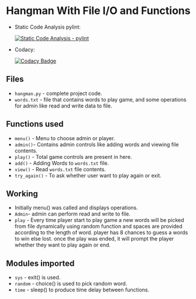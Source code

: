 # Hangman With File I/O and Functions

- Static Code Analysis pylint:
      
     [![Static Code Analysis - pylint](https://github.com/Hanumanth-Reddy/265101_Python_Miniproject/actions/workflows/Static%20Code%20analysis%20-%20pylint.yml/badge.svg)](https://github.com/Hanumanth-Reddy/265101_Python_Miniproject/actions/workflows/Static%20Code%20analysis%20-%20pylint.yml)

- Codacy:
  
    [![Codacy Badge](https://app.codacy.com/project/badge/Grade/286856cc5a6a46a08cfbb7ff5b5fda0f)](https://www.codacy.com/gh/Hanumanth-Reddy/265101_Python_Miniproject/dashboard?utm_source=github.com&amp;utm_medium=referral&amp;utm_content=Hanumanth-Reddy/265101_Python_Miniproject&amp;utm_campaign=Badge_Grade)

## Files
- `hangman.py` - complete project code.
- `words.txt`  - file that contains words to play game, and some operations for 
   admin like read and write data to file.
  
## Functions used
- `menu()` - Menu to choose admin or player.
- `admin()`- Contains admin controls like adding words and viewing file contents.
- `play()` - Total game controls are present in here.
- `add()`  - Adding Words to `words.txt` file.
- `view()` - Read `words.txt` file contents.
- `try_again()` - To ask whether user want to play again or exit.

## Working
- Initially menu() was called and displays operations.
- `Admin`- admin can perform read and write to file.
- `play` - Every time player start to play game a new words will be picked from file dynamically using random function
  and spaces are provided according to the length of word. player has 8 chances to guess a words to win else lost.
  once the play was ended, it will prompt the player whether they want to play again or end.
  
## Modules imported
- `sys`    - exit() is used.
- `random` - choice() is used to pick random word.
- `time`   - sleep() to produce time delay between functions.
